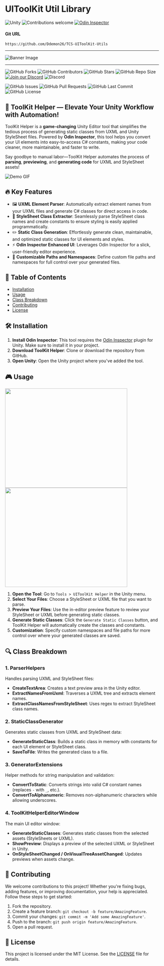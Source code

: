 # UIToolKit Util Library

![Unity](https://img.shields.io/badge/Unity-2022.3+-black.svg?style=for-the-badge&logo=unity)
![Contributions welcome](https://img.shields.io/badge/Contributions-Welcome-brightgreen.svg?style=for-the-badge)
[![Odin Inspector](https://img.shields.io/badge/Odin_Inspector-Required-blue?style=for-the-badge)](https://odininspector.com/)

#### Git URL

```
https://github.com/Ddemon26/TCS-UIToolKit-Utils
```

***
![Banner Image](https://via.placeholder.com/1000x300.png?text=assets+Enum+Library+Editor+for+Unity)
***

![GitHub Forks](https://img.shields.io/github/forks/Ddemon26/TCS-UIToolKit-Utils)
![GitHub Contributors](https://img.shields.io/github/contributors/Ddemon26/TCS-UIToolKit-Utils)
![GitHub Stars](https://img.shields.io/github/stars/Ddemon26/TCS-UIToolKit-Utils)
![GitHub Repo Size](https://img.shields.io/github/repo-size/Ddemon26/TCS-UIToolKit-Utils)
[![Join our Discord](https://img.shields.io/badge/Discord-Join%20Us-7289DA?logo=discord&logoColor=white)](https://discord.gg/knwtcq3N2a)
![Discord](https://img.shields.io/discord/1047781241010794506)

![GitHub Issues](https://img.shields.io/github/issues/Ddemon26/TCS-UIToolKit-Utils)
![GitHub Pull Requests](https://img.shields.io/github/issues-pr/Ddemon26/TCS-UIToolKit-Utils)
![GitHub Last Commit](https://img.shields.io/github/last-commit/Ddemon26/TCS-UIToolKit-Utils)
![GitHub License](https://img.shields.io/github/license/Ddemon26/TCS-UIToolKit-Utils)


## 🚀 **ToolKit Helper** — Elevate Your Unity Workflow with Automation!

ToolKit Helper is a **game-changing** Unity Editor tool that simplifies the tedious process of generating static classes from UXML and Unity StyleSheet files. Powered by **Odin Inspector**, this tool helps you convert your UI elements into easy-to-access C# constants, making your code cleaner, more maintainable, and faster to write.

Say goodbye to manual labor—ToolKit Helper automates the process of **parsing**, **previewing**, and **generating code** for UXML and StyleSheet assets!

![Demo GIF](https://media.giphy.com/media/l4Ep6KDbnTvdhGMP6/giphy.gif)

## 🔥 **Key Features**
- 🖼️ **UXML Element Parser**: Automatically extract element names from your UXML files and generate C# classes for direct access in code.
- 🔧 **StyleSheet Class Extractor**: Seamlessly parse StyleSheet class names and create constants to ensure styling is easily applied programmatically.
- ✏️ **Static Class Generation**: Effortlessly generate clean, maintainable, and optimized static classes for UI elements and styles.
- ⚡ **Odin Inspector Enhanced UI**: Leverages Odin Inspector for a slick, user-friendly editor experience.
- 📂 **Customizable Paths and Namespaces**: Define custom file paths and namespaces for full control over your generated files.

## 📜 **Table of Contents**
- [Installation](#installation)
- [Usage](#usage)
- [Class Breakdown](#class-breakdown)
- [Contributing](#contributing)
- [License](#license)

## 🛠️ **Installation**
1. **Install Odin Inspector**: This tool requires the [Odin Inspector](https://odininspector.com/) plugin for Unity. Make sure to install it in your project.
2. **Download ToolKit Helper**: Clone or download the repository from GitHub.
3. **Open Unity**: Open the Unity project where you've added the tool.

## 🎮 **Usage**

 <img src="https://github.com/user-attachments/assets/a02015f7-ace6-40e5-86ed-c915790b9437" width="400" height="325">
 <img src="https://github.com/user-attachments/assets/962d3115-d067-4ba2-8eda-0d8a3bb187e7" width="400" height="325">

 
1. **Open the Tool**: Go to `Tools > UIToolKit Helper` in the Unity menu.
2. **Select Your Files**: Choose a StyleSheet or UXML file that you want to parse.
3. **Preview Your Files**: Use the in-editor preview feature to review your StyleSheet or UXML before generating static classes.
4. **Generate Static Classes**: Click the `Generate Static Classes` button, and ToolKit Helper will automatically create the classes and constants.
5. **Customization**: Specify custom namespaces and file paths for more control over where your generated classes are saved.

## 🔍 **Class Breakdown**

### 1. **ParserHelpers**
Handles parsing UXML and StyleSheet files:
- **CreateTextArea**: Creates a text preview area in the Unity editor.
- **ExtractNamesFromUxml**: Traverses a UXML tree and extracts element names.
- **ExtractClassNamesFromStyleSheet**: Uses regex to extract StyleSheet class names.

### 2. **StaticClassGenerator**
Generates static classes from UXML and StyleSheet data:
- **GenerateStaticClass**: Builds a static class in memory with constants for each UI element or StyleSheet class.
- **SaveToFile**: Writes the generated class to a file.

### 3. **GeneratorExtensions**
Helper methods for string manipulation and validation:
- **ConvertToStatic**: Converts strings into valid C# constant names (replaces `-` with `_`, etc.).
- **ConvertToAlphanumeric**: Removes non-alphanumeric characters while allowing underscores.

### 4. **ToolKitHelperEditorWindow**
The main UI editor window:
- **GenerateStaticClasses**: Generates static classes from the selected assets (StyleSheets or UXML).
- **ShowPreview**: Displays a preview of the selected UXML or StyleSheet in Unity.
- **OnStyleSheetChanged / OnVisualTreeAssetChanged**: Updates previews when assets change.

## 🤝 **Contributing**
We welcome contributions to this project! Whether you're fixing bugs, adding features, or improving documentation, your help is appreciated. Follow these steps to get started:
1. Fork the repository.
2. Create a feature branch: `git checkout -b feature/AmazingFeature`.
3. Commit your changes: `git commit -m 'Add some AmazingFeature'`.
4. Push to the branch: `git push origin feature/AmazingFeature`.
5. Open a pull request.

## 📜 **License**
This project is licensed under the MIT License. See the [LICENSE](LICENSE) file for details.
